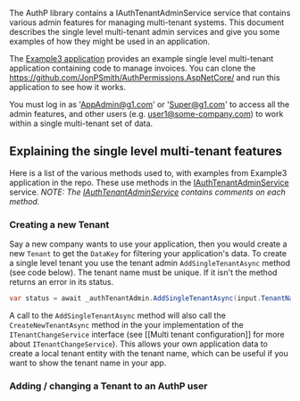 The AuthP library contains a IAuthTenantAdminService service that contains various admin features for managing multi-tenant systems. This document describes the single level multi-tenant admin services and give you some examples of how they might be used in an application.

The [Example3 application](https://github.com/JonPSmith/AuthPermissions.AspNetCore/tree/main/Example3.MvcWebApp.IndividualAccounts) provides an example single level multi-tenant application containing code to manage invoices. You can clone the https://github.com/JonPSmith/AuthPermissions.AspNetCore/ and run this application to see how it works.

You must log in as 'AppAdmin@g1.com' or 'Super@g1.com' to access all the admin features, and other users (e.g. user1@some-company.com) to work within a single multi-tenant set of data.

## Explaining the single level multi-tenant features

Here is a list of the various methods used to, with examples from Example3 application in the repo. These use methods in the [IAuthTenantAdminService](https://github.com/JonPSmith/AuthPermissions.AspNetCore/blob/main/AuthPermissions/AdminCode/IAuthTenantAdminService.cs) service. _NOTE: The [IAuthTenantAdminService](https://github.com/JonPSmith/AuthPermissions.AspNetCore/blob/main/AuthPermissions/AdminCode/IAuthTenantAdminService.cs) contains comments on each method._

### Creating a new Tenant

Say a new company wants to use your application, then you would create a new `Tenant` to get the `DataKey` for filtering your application's data. To create a single level tenant you use the tenant admin `AddSingleTenantAsync` method (see code below). The tenant name must be unique. If it isn't the method returns an error in its status.

```c#
var status = await _authTenantAdmin.AddSingleTenantAsync(input.TenantName);
```

A call to the `AddSingleTenantAsync` method will also call the `CreateNewTenantAsync` method in the your implementation of the `ITenantChangeService` interface (see [[Multi tenant configuration]] for more about `ITenantChangeService`). This allows your own application data to create a local tenant entity with the tenant name, which can be useful if you want to show the tenant name in your app.

### Adding / changing a Tenant to an AuthP user

